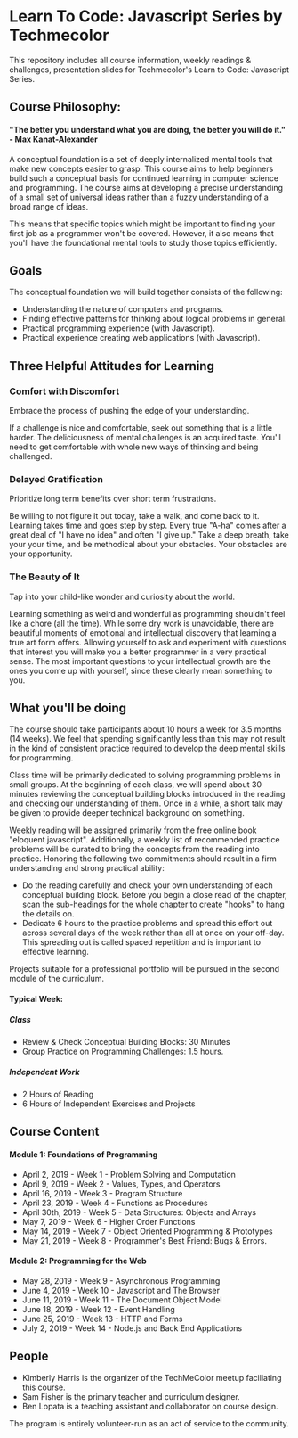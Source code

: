# Learn To Code: Javascript Series by Techmecolor
This repository includes all course information, weekly readings &amp; challenges, presentation slides for Techmecolor's Learn to Code: Javascript Series. 

## Course Philosophy:
#### "The better you understand what you are doing, the better you will do it." - Max Kanat-Alexander
A conceptual foundation is a set of deeply internalized mental tools that make new concepts easier to grasp. This course aims to help beginners build such a conceptual basis for continued learning in computer science and programming. The course aims at developing a precise understanding of a small set of universal ideas rather than a fuzzy understanding of a broad range of ideas. 

This means that specific topics which might be important to finding your first job as a programmer won't be covered. However, it also means that you'll have the foundational mental tools to study those topics efficiently.


## Goals
The conceptual foundation we will build together consists of the following:
* Understanding the nature of computers and programs.
* Finding effective patterns for thinking about logical problems in general.
* Practical programming experience (with Javascript).
* Practical experience creating web applications (with Javascript).

## Three Helpful Attitudes for Learning
### Comfort with Discomfort

Embrace the process of pushing the edge of your understanding. 

If a challenge is nice and comfortable, seek out something that is a little harder. The deliciousness of mental challenges is an acquired taste. You'll need to get comfortable with whole new ways of thinking and being challenged. 

### Delayed Gratification

Prioritize long term benefits over short term frustrations. 

Be willing to not figure it out today, take a walk, and come back to it. Learning takes time and goes step by step. Every true "A-ha" comes after a great deal of "I have no idea" and often "I give up." Take a deep breath, take your your time, and be methodical about your obstacles. Your obstacles are your opportunity.

### The Beauty of It 

Tap into your child-like wonder and curiosity about the world.

Learning something as weird and wonderful as programming shouldn't feel like a chore (all the time). While some dry work is unavoidable, there are beautiful moments of emotional and intellectual discovery that learning a true art form offers. Allowing yourself to ask and experiment with questions that interest you will make you a better programmer in a very practical sense. The most important questions to your intellectual growth are the ones you come up with yourself, since these clearly mean something to you.


## What you'll be doing
The course should take participants about 10 hours a week for 3.5 months (14 weeks). We feel that spending significantly less than this may not result in the kind of consistent practice required to develop the deep mental skills for programming.

Class time will be primarily dedicated to solving programming problems in small groups. At the beginning of each class, we will spend about 30 minutes reviewing the conceptual building blocks introduced in the reading and checking our understanding of them. Once in a while, a short talk may be given to provide deeper technical background on something.

Weekly reading will be assigned primarily from the free online book "eloquent javascript". Additionally, a weekly list of recommended practice problems will be curated to bring the concepts from the reading into practice. Honoring the following two commitments should result in a firm understanding and strong practical ability:
* Do the reading carefully and check your own understanding of each conceptual building block. Before you begin a close read of the chapter, scan the sub-headings for the whole chapter to create "hooks" to hang the details on.
* Dedicate 6 hours to the practice problems and spread this effort out across several days of the week rather than all at once on your off-day. This spreading out is called spaced repetition and is important to effective learning.

Projects suitable for a professional portfolio will be pursued in the second module of the curriculum.

#### Typical Week:
##### Class
* Review & Check Conceptual Building Blocks: 30 Minutes
* Group Practice on Programming Challenges: 1.5 hours.
##### Independent Work
* 2 Hours of Reading
* 6 Hours of Independent Exercises and Projects

## Course Content
#### Module 1: Foundations of Programming
* April 2, 2019  - Week 1 - Problem Solving and Computation
* April 9, 2019  - Week 2 - Values, Types, and Operators
* April 16, 2019 - Week 3 - Program Structure
* April 23, 2019 - Week 4 - Functions as Procedures
* April 30th, 2019 - Week 5 - Data Structures: Objects and Arrays
* May 7, 2019 - Week 6 - Higher Order Functions
* May 14, 2019 - Week 7 - Object Oriented Programming & Prototypes
* May 21, 2019 - Week 8 - Programmer's Best Friend: Bugs & Errors.
#### Module 2: Programming for the Web
* May 28, 2019 - Week 9 - Asynchronous Programming
* June 4, 2019 - Week 10 - Javascript and The Browser
* June 11, 2019 - Week 11 - The Document Object Model
* June  18, 2019  - Week 12 - Event Handling
* June 25, 2019 - Week 13 - HTTP and Forms
* July 2, 2019 - Week 14 - Node.js and Back End Applications

## People
* Kimberly Harris is the organizer of the TechMeColor meetup faciliating this course. 
* Sam Fisher is the primary teacher and curriculum designer.
* Ben Lopata is a teaching assistant and collaborator on course design.

The program is entirely volunteer-run as an act of service to the community.

